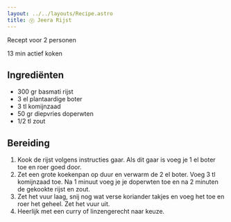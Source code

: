 ```yaml
---
layout: ../../layouts/Recipe.astro
title: Ⓥ Jeera Rijst
---
```

R﻿ecept voor 2 personen

13 m﻿in actief koken

## Ingrediënten

* 3﻿00 gr basmati rijst
* 3﻿ el plantaardige boter
* 3﻿ tl komijnzaad
* 5﻿0 gr diepvries doperwten
* 1﻿/2 tl zout



## Bereiding

1. K﻿ook de rijst volgens instructies gaar. Als dit gaar is voeg je 1 el boter toe en roer goed door. 
2. Z﻿et een grote koekenpan op duur en verwarm de 2 el boter. Voeg 3 tl komijnzaad toe. Na 1 minuut voeg je je doperwten toe en na 2 minuten de gekookte rijst en zout. 
3. Z﻿et het vuur laag, snij nog wat verse koriander takjes en voeg het toe en roer het geheel. Zet het vuur uit. 
4. H﻿eerlijk met een curry of linzengerecht naar keuze.